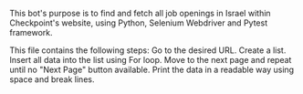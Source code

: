 This bot's purpose is to find and fetch all job openings in Israel within Checkpoint's website, using Python, Selenium Webdriver and Pytest framework.

This file contains the following steps:
Go to the desired URL.
Create a list.
Insert all data into the list using For loop.
Move to the next page and repeat until no "Next Page" button available.
Print the data in a readable way using space and break lines.
